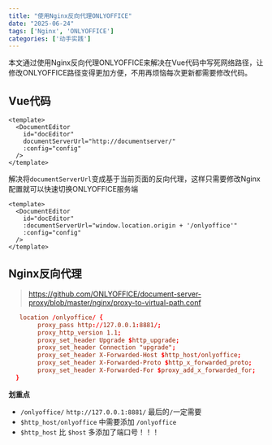 ```yaml
---
title: "使用Nginx反向代理ONLYOFFICE"
date: "2025-06-24"
tags: ['Nginx', 'ONLYOFFICE']
categories: ['动手实践']
---
```


本文通过使用Nginx反向代理ONLYOFFICE来解决在Vue代码中写死网络路径，让修改ONLYOFFICE路径变得更加方便，不用再烦恼每次更新都需要修改代码。

## Vue代码

```Vue
<template>
  <DocumentEditor
    id="docEditor"
    documentServerUrl="http://documentserver/"
    :config="config"
  />
</template>
```

解决将`documentServerUrl`变成基于当前页面的反向代理，这样只需要修改Nginx配置就可以快速切换ONLYOFFICE服务端

```Vue
<template>
  <DocumentEditor
    id="docEditor"
    :documentServerUrl="window.location.origin + '/onlyoffice'"
    :config="config"
  />
</template>
```

## Nginx反向代理

> https://github.com/ONLYOFFICE/document-server-proxy/blob/master/nginx/proxy-to-virtual-path.conf

```conf
   location /onlyoffice/ {
        proxy_pass http://127.0.0.1:8881/;
        proxy_http_version 1.1;
        proxy_set_header Upgrade $http_upgrade;
        proxy_set_header Connection "upgrade";
        proxy_set_header X-Forwarded-Host $http_host/onlyoffice;
        proxy_set_header X-Forwarded-Proto $http_x_forwarded_proto;
        proxy_set_header X-Forwarded-For $proxy_add_x_forwarded_for;
  }
```

**划重点**

- `/onlyoffice/` `http://127.0.0.1:8881/` 最后的`/`一定需要
- `$http_host/onlyoffice` 中需要添加 `/onlyoffice`
- `$http_host` 比 `$host` 多添加了端口号！！！